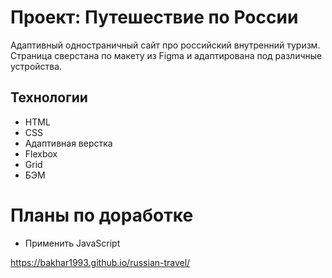# Проект: Путешествие по России

Адаптивный одностраничный сайт про российский внутренний туризм.
Страница сверстана по макету из Figma и адаптирована под различные устройства.

## Технологии

* HTML
* CSS
* Адаптивная верстка
* Flexbox
* Grid
* БЭМ

# Планы по доработке
* Применить JavaScript

<https://bakhar1993.github.io/russian-travel/>
